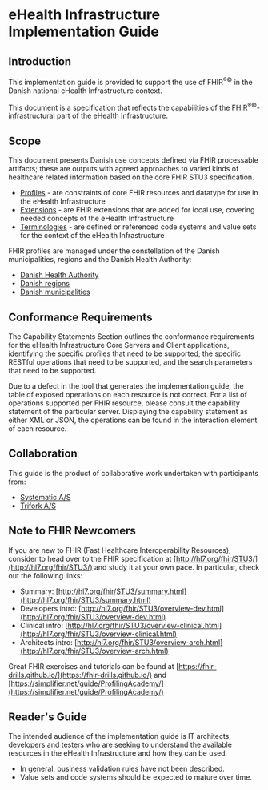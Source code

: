 # eHealth Infrastructure Implementation Guide

## Introduction
This implementation guide is provided to support the use of FHIR<sup>&reg;&copy;</sup> in the Danish national
eHealth Infrastructure context.

This document is a specification that reflects the capabilities of the FHIR<sup>&reg;&copy;</sup>-infrastructural part
of the eHealth Infrastructure.

## Scope

This document presents Danish use concepts defined via FHIR processable artifacts; these are outputs with agreed approaches to varied kinds of healthcare related information based on the core FHIR STU3 specification.
* [Profiles](profiles.html) - are constraints of core FHIR resources and datatype for use in the eHealth Infrastructure
* [Extensions](extensions.html) - are FHIR extensions that are added for local use, covering needed concepts of the eHealth Infrastructure
* [Terminologies](terminology.html) - are defined or referenced code systems and value sets for the context of the eHealth Infrastructure

FHIR profiles are managed under the constellation of the Danish municipalities, regions and the Danish Health Authority:

* [Danish Health Authority](https://sst.dk/)
* [Danish regions](https://regioner.dk/)
* [Danish municipalities](https://kl.dk/)

## Conformance Requirements

The Capability Statements Section outlines the conformance requirements for the eHealth Infrastructure Core Servers and Client applications, identifying the specific profiles that need to be supported, the specific RESTful operations that need to be supported, and the search parameters that need to be supported.

Due to a defect in the tool that generates the implementation guide, the table of exposed operations on each resource is not correct. For a list of operations supported per FHIR resource, please consult the capability statement of the particular server. Displaying the capability statement as either XML or JSON, the operations can be found in the interaction element of each resource.

## Collaboration

This guide is the product of collaborative work undertaken with participants from:

* [Systematic A/S](https://systematic.com/)
* [Trifork A/S](https://trifork.com/)

## Note to FHIR Newcomers

If you are new to FHIR (Fast Healthcare Interoperability Resources), consider to head over to the FHIR specification at [http://hl7.org/fhir/STU3/](http://hl7.org/fhir/STU3/) and study it at your own pace. In particular, check out the following links:

- Summary: [http://hl7.org/fhir/STU3/summary.html](http://hl7.org/fhir/STU3/summary.html)
- Developers intro: [http://hl7.org/fhir/STU3/overview-dev.html](http://hl7.org/fhir/STU3/overview-dev.html)
- Clinical intro: [http://hl7.org/fhir/STU3/overview-clinical.html](http://hl7.org/fhir/STU3/overview-clinical.html)
- Architects intro: [http://hl7.org/fhir/STU3/overview-arch.html](http://hl7.org/fhir/STU3/overview-arch.html)

Great FHIR exercises and tutorials can be found at [https://fhir-drills.github.io/](https://fhir-drills.github.io/) and [https://simplifier.net/guide/ProfilingAcademy/](https://simplifier.net/guide/ProfilingAcademy/)

## Reader's Guide

The intended audience of the implementation guide is IT architects, developers and testers who are seeking to understand
the available resources in the eHealth Infrastructure and how they can be used.

* In general, business validation rules have not been described.
* Value sets and code systems should be expected to mature over time.
